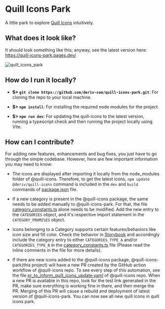 # Quill Icons Park

A little park to explore [Quill Icons](https://github.com/deriv-com/quill-icons) intuitively.

## What does it look like?

It should look something like this; anyway, see the latest version here: https://quill-icons-park.pages.dev/

![quill_icons_park](https://github.com/deriv-com/quill-icons-park/assets/122449658/9bf5dfc7-93ab-4f26-a21d-6f52f128b1bd)

## How do I run it locally?

- **$> `git clone https://github.com/deriv-com/quill-icons-park.git`**: For cloning the repo to your local machine.

- **$> `npm install`**: For installing the required node modules for the project.

- **$> `npm run dev`**: For updating the quill-icons to the latest version, running a typescript check and then running the project locally using Vite.

## How can I contribute?

For adding new features, enhancements and bug fixes, you just have to go through the simple codebase. However, here are few important information you may need to know:

- The icons are displayed after importing it locally from the node_modules folder of @quill-icons. Therefore, to get the latest icons, `npm update @deriv/quill-icons` command is included in the `dev` and `build` commands of [package.json](package.json) file.

- If a new category is present in the @quill-icons package, the same needs to be added manually to @quill-icons-park. For that, the file [category_constants.ts](src/constants/category_constants.ts) alone needs to be modified. Add the new entry to the `CATEGORIES` object, and it's respective import statement in the `CATEGORY_PROMISES` object.

- Icons belonging to a Category supports certain features/behaviors like icon size and fill color. Check the behavior in [Storybook](https://quill-icons.pages.dev) and accordingly include the category entry to either `CATEGORIES_TYPE_A` and/or `CATEGORIES_TYPE_B` in the [category_constants.ts](src/constants/category_constants.ts) file (Please read the inline comments in the file for more details).

- If there are new icons added to the @quill-icons package, @quill-icons-park(this project) will have a new PR created by the GitHub action workflow of @quill-icons repo. To see every step of this automation, see the file [pr_to_inform_quill_icons_update.yaml](https://github.com/deriv-com/quill-icons/blob/main/.github/workflows/pr_to_inform_quill_icons_update.yaml) of @quill-icons repo. When a new PR is available in this repo, look for the test link generated in the PR, make sure everything is working fine in there, and then merge the PR. Merging of this PR will cause a rebuild and deployment of latest version of @quill-icons-park. You can now see all new quill icons in quill icons park.

